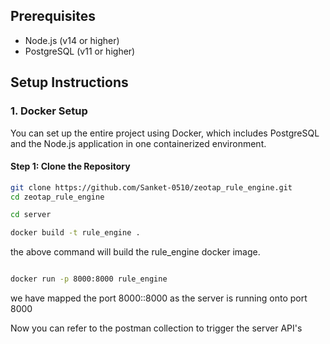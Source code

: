 
## Prerequisites

- Node.js (v14 or higher)
- PostgreSQL (v11 or higher)

## Setup Instructions

### 1. Docker Setup

You can set up the entire project using Docker, which includes PostgreSQL and the Node.js application in one containerized environment.




#### Step 1: Clone the Repository
```bash
git clone https://github.com/Sanket-0510/zeotap_rule_engine.git
cd zeotap_rule_engine

cd server 

docker build -t rule_engine .

```
the above command will build the rule_engine docker image.


```bash 

docker run -p 8000:8000 rule_engine
```
we have mapped the port 8000::8000 as the server is running onto port 8000

Now you can refer to the postman collection to trigger the server API's

